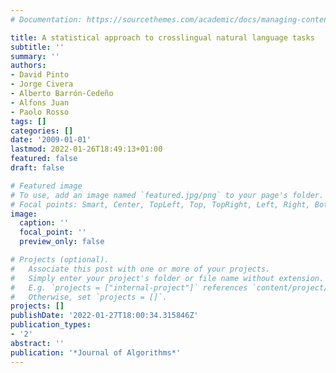 ```yaml
---
# Documentation: https://sourcethemes.com/academic/docs/managing-content/

title: A statistical approach to crosslingual natural language tasks
subtitle: ''
summary: ''
authors:
- David Pinto
- Jorge Civera
- Alberto Barrón-Cedeño
- Alfons Juan
- Paolo Rosso
tags: []
categories: []
date: '2009-01-01'
lastmod: 2022-01-26T18:49:13+01:00
featured: false
draft: false

# Featured image
# To use, add an image named `featured.jpg/png` to your page's folder.
# Focal points: Smart, Center, TopLeft, Top, TopRight, Left, Right, BottomLeft, Bottom, BottomRight.
image:
  caption: ''
  focal_point: ''
  preview_only: false

# Projects (optional).
#   Associate this post with one or more of your projects.
#   Simply enter your project's folder or file name without extension.
#   E.g. `projects = ["internal-project"]` references `content/project/deep-learning/index.md`.
#   Otherwise, set `projects = []`.
projects: []
publishDate: '2022-01-27T18:00:34.315846Z'
publication_types:
- '2'
abstract: ''
publication: '*Journal of Algorithms*'
---
```

